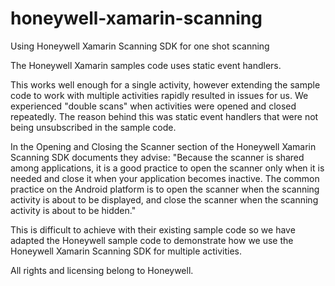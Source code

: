 # honeywell-xamarin-scanning
Using Honeywell Xamarin Scanning SDK for one shot scanning

The Honeywell Xamarin samples code uses static event handlers.

This works well enough for a single activity, however extending the sample code to work with multiple activities 
rapidly resulted in issues for us. We experienced "double scans" when activities were opened and closed repeatedly. 
The reason behind this was static event handlers that were not being unsubscribed in the sample code.

In the Opening and Closing the Scanner section of the Honeywell Xamarin Scanning SDK documents they advise:
"Because the scanner is shared among applications, it is a good practice to open the scanner only when it is needed
and close it when your application becomes inactive. The common practice on the Android platform is to open the 
scanner when the scanning activity is about to be displayed, and close the scanner when the scanning activity is 
about to be hidden."

This is difficult to achieve with their existing sample code so we have adapted the Honeywell sample code to 
demonstrate how we use the Honeywell Xamarin Scanning SDK for multiple activities.

All rights and licensing belong to Honeywell.
